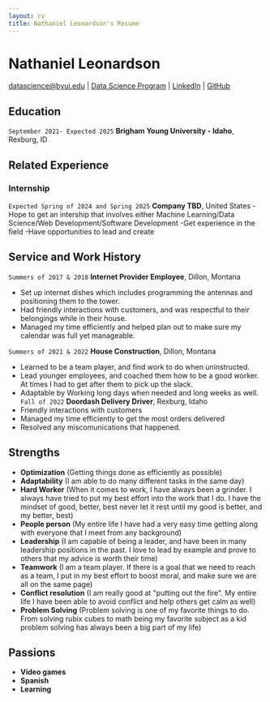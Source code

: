```yaml
---
layout: cv
title: Nathaniel Leonardson's Resume
---
```

# Nathaniel Leonardson


<div id="webaddress">
<a href="datascience@byui.edu">datascience@byui.edu</a>
| <a href="https://byuidatascience.github.io/development.html">Data Science Program</a>
| <a href="https://www.linkedin.com/groups/13537407/">LinkedIn</a>
| <a href="https://github.com/byuids-resumes">GitHub</a>
</div>

<!-- https://www.monique.tech/the-art-of-markdown -->

## Education

`September 2021- Expected 2025`
__Brigham Young University - Idaho__, Rexburg, ID

## Related Experience

### Internship

`Expected Spring of 2024 and Spring 2025`
__Company TBD__, United States
-Hope to get an intership that involves either Machine Learning/Data Science/Web Development/Software Development
-Get experience in the field
-Have opportunities to lead and create


## Service and Work History

`Summers of 2017 & 2018`
__Internet Provider Employee__, Dillon, Montana
- Set up internet dishes which includes programming the antennas and positioning them to the tower.
- Had friendly interactions with customers, and was respectful to their belongings while in their house.
- Managed my time efficiently and helped plan out to make sure my calendar was full yet manageable.

`Summers of 2021 & 2022`
__House Construction__, Dillon, Montana
- Learned to be a team player, and find work to do when uninstructed.
- Lead younger employees, and coached them how to be a good worker. At times I had to get after them to pick up the slack.
- Adaptable by Working long days when needed and long weeks as well.
`Fall of 2022`
__Doordash Delivery Driver__, Rexburg, Idaho
- Friendly interactions with customers
- Managed my time efficiently to get the most orders delivered
- Resolved any miscomunications that happened.

## Strengths

- __Optimization__ (Getting things done as efficiently as possible)
- __Adaptability__ (I am  able to do many different tasks in the same day)
- __Hard Worker__ (When it comes to work, I have always been a grinder. I always have tried to put my best effort into the work that I do. I have the mindset of good, better, best never let it rest until my good is better, and my better, best)
- __People person__ (My entire life I have had a very easy time getting along with everyone that I meet from any background)
- __Leadership__ (I am capable of being a leader, and have been in many leadership positions in the past. I love to lead by example and prove to others that my advice is worth their time)
- __Teamwork__ (I am a team player. If there is a goal that we need to reach as a team, I put in my best effort to boost moral, and make sure we are all on the same page)
- __Conflict resolution__ (I am really good at "putting out the fire". My entire life I have been able to avoid conflict and help others get calm as well)
- __Problem Solving__ (Problem solving is one of my favorite things to do. From solving rubix cubes to math being my favorite subject as a kid problem solving has always been a big part of my life)

## Passions
- __Video games__
- __Spanish__
- __Learning__


<!-- ### Footer

Last updated: May 2013 -->


